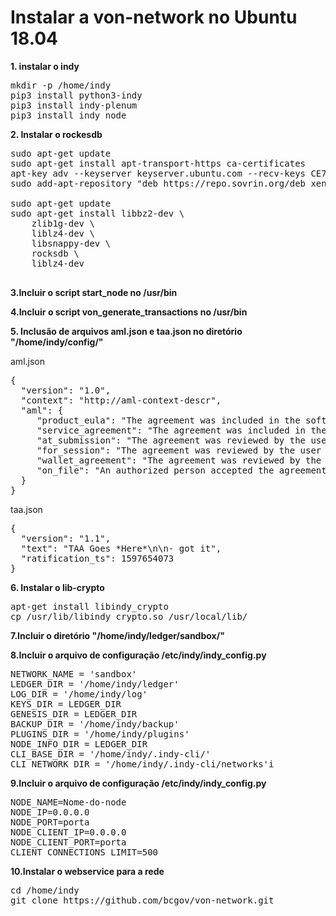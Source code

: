 # Instalar a von-network no Ubuntu 18.04

**1. instalar o indy**
<pre>
mkdir -p /home/indy
pip3 install python3-indy
pip3 install indy-plenum
pip3 install indy_node
</pre>

**2. Instalar o rockesdb**
<pre>
sudo apt-get update
sudo apt-get install apt-transport-https ca-certificates
apt-key adv --keyserver keyserver.ubuntu.com --recv-keys CE7709D068DB5E88
sudo add-apt-repository "deb https://repo.sovrin.org/deb xenial master"

sudo apt-get update
sudo apt-get install libbz2-dev \
    zlib1g-dev \
    liblz4-dev \
    libsnappy-dev \
    rocksdb \
    liblz4-dev

</pre>

**3.Incluir o script start_node no /usr/bin**

**4.Incluir o script von_generate_transactions  no /usr/bin**

**5. Inclusão de arquivos aml.json e taa.json no diretório "/home/indy/config/"**

aml.json
<pre>
{
  "version": "1.0",
  "context": "http://aml-context-descr",
  "aml": {
     "product_eula": "The agreement was included in the software product’s terms and conditions as part of a license to the end user.",
     "service_agreement": "The agreement was included in the terms and conditions the user accepted as part of contracting a service.",
     "at_submission": "The agreement was reviewed by the user and accepted at the time of submission of this transaction.",
     "for_session": "The agreement was reviewed by the user and accepted at some point in the user’s session prior to submission.",
     "wallet_agreement": "The agreement was reviewed by the user and this affirmation was persisted in the user’s wallet for use during submission.",
     "on_file": "An authorized person accepted the agreement, and such acceptance is on file with the user’s organization."
  }
}
</pre>

taa.json
<pre>
{
  "version": "1.1",
  "text": "TAA Goes *Here*\n\n- got it",
  "ratification_ts": 1597654073
}
</pre>

**6. Instalar o lib-crypto**
<pre>
apt-get install libindy_crypto
cp /usr/lib/libindy_crypto.so /usr/local/lib/
</pre>

**7.Incluir o diretório "/home/indy/ledger/sandbox/"**

**8.Incluir o arquivo de configuração /etc/indy/indy_config.py**

<pre>
NETWORK_NAME = 'sandbox'
LEDGER_DIR = '/home/indy/ledger'
LOG_DIR = '/home/indy/log'
KEYS_DIR = LEDGER_DIR
GENESIS_DIR = LEDGER_DIR
BACKUP_DIR = '/home/indy/backup'
PLUGINS_DIR = '/home/indy/plugins'
NODE_INFO_DIR = LEDGER_DIR
CLI_BASE_DIR = '/home/indy/.indy-cli/'
CLI_NETWORK_DIR = '/home/indy/.indy-cli/networks'i
</pre>

**9.Incluir o arquivo de configuração /etc/indy/indy_config.py**

<pre>
NODE_NAME=Nome-do-node
NODE_IP=0.0.0.0
NODE_PORT=porta
NODE_CLIENT_IP=0.0.0.0
NODE_CLIENT_PORT=porta
CLIENT_CONNECTIONS_LIMIT=500
</pre>

**10.Instalar o webservice para a rede**
<pre>
cd /home/indy
git clone https://github.com/bcgov/von-network.git
</pre>

